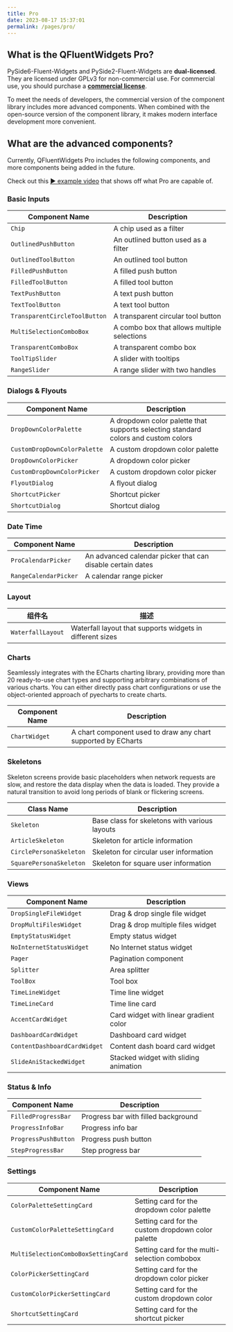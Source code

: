 ```yaml
---
title: Pro
date: 2023-08-17 15:37:01
permalink: /pages/pro/
---
```


## What is the QFluentWidgets Pro?

PySide6-Fluent-Widgets and PySide2-Fluent-Widgets are **dual-licensed**. They are licensed under GPLv3 for non-commercial use. For commercial use, you should purchase a [**commercial license**](/price).

To meet the needs of developers, the commercial version of the component library includes more advanced components. When combined with the open-source version of the component library, it makes modern interface development more convenient.

## What are the advanced components?

Currently, QFluentWidgets Pro includes the following components, and more components being added in the future.

Check out this [▶ example video](https://youtu.be/4Udpxu5D9MQ?si=Lod-vCqL1dhmaztQ) that shows off what Pro are capable of.

### Basic Inputs

| Component Name                | Description                                 |
| ----------------------------- | ------------------------------------------- |
| `Chip`                        | A chip used as a filter                     |
| `OutlinedPushButton`          | An outlined button used as a filter         |
| `OutlinedToolButton`          | An outlined tool button                     |
| `FilledPushButton`            | A filled push button                        |
| `FilledToolButton`            | A filled tool button                        |
| `TextPushButton`              | A text push button                          |
| `TextToolButton`              | A text tool button                          |
| `TransparentCircleToolButton` | A transparent circular tool button          |
| `MultiSelectionComboBox`      | A combo box that allows multiple selections |
| `TransparentComboBox`         | A transparent combo box                     |
| `ToolTipSlider`               | A slider with tooltips                      |
| `RangeSlider`                 | A range slider with two handles             |

### Dialogs & Flyouts

| Component Name               | Description                                                                        |
| ---------------------------- | ---------------------------------------------------------------------------------- |
| `DropDownColorPalette`       | A dropdown color palette that supports selecting standard colors and custom colors |
| `CustomDropDownColorPalette` | A custom dropdown color palette                                                    |
| `DropDownColorPicker`        | A dropdown color picker                                                            |
| `CustomDropDownColorPicker`  | A custom dropdown color picker                                                     |
| `FlyoutDialog`               | A flyout dialog                                                                    |
| `ShortcutPicker`             | Shortcut picker                                                                    |
| `ShortcutDialog`             | Shortcut dialog                                                                    |

### Date Time
| Component Name        | Description                                                |
| --------------------- | ---------------------------------------------------------- |
| `ProCalendarPicker`   | An advanced calendar picker that can disable certain dates |
| `RangeCalendarPicker` | A calendar range picker                                    |


### Layout
| 组件名            | 描述                                                      |
| ----------------- | --------------------------------------------------------- |
| `WaterfallLayout` | Waterfall layout that supports widgets in different sizes |

### Charts

Seamlessly integrates with the ECharts charting library, providing more than 20 ready-to-use chart types and supporting arbitrary combinations of various charts. You can either directly pass chart configurations or use the object-oriented approach of pyecharts to create charts.

| Component Name | Description                                                   |
| -------------- | ------------------------------------------------------------- |
| `ChartWidget`  | A chart component used to draw any chart supported by ECharts |

### Skeletons

Skeleton screens provide basic placeholders when network requests are slow, and restore the data display when the data is loaded. They provide a natural transition to avoid long periods of blank or flickering screens.

| Class Name              | Description                                   |
| ----------------------- | --------------------------------------------- |
| `Skeleton`              | Base class for skeletons with various layouts |
| `ArticleSkeleton`       | Skeleton for article information              |
| `CirclePersonaSkeleton` | Skeleton for circular user information        |
| `SquarePersonaSkeleton` | Skeleton for square user information          |

### Views
| Component Name               | Description                            |
| ---------------------------- | -------------------------------------- |
| `DropSingleFileWidget`       | Drag & drop single file widget         |
| `DropMultiFilesWidget`       | Drag & drop multiple files widget      |
| `EmptyStatusWidget`          | Empty status widget                    |
| `NoInternetStatusWidget`     | No Internet status widget              |
| `Pager`                      | Pagination component                   |
| `Splitter`                   | Area splitter                          |
| `ToolBox`                    | Tool box                               |
| `TimeLineWidget`             | Time line widget                       |
| `TimeLineCard`               | Time line card                         |
| `AccentCardWidget`           | Card widget with linear gradient color |
| `DashboardCardWidget`        | Dashboard card widget                  |
| `ContentDashboardCardWidget` | Content dash board card widget         |
| `SlideAniStackedWidget`      | Stacked widget with sliding animation  |

### Status & Info
| Component Name       | Description                         |
| -------------------- | ----------------------------------- |
| `FilledProgressBar`  | Progress bar with filled background |
| `ProgressInfoBar`    | Progress info bar                   |
| `ProgressPushButton` | Progress push button                |
| `StepProgressBar`    | Step progress bar                   |

### Settings
| Component Name                      | Description                                        |
| ----------------------------------- | -------------------------------------------------- |
| `ColorPaletteSettingCard`           | Setting card for the dropdown color palette        |
| `CustomColorPaletteSettingCard`     | Setting card for the custom dropdown color palette |
| `MultiSelectionComboBoxSettingCard` | Setting card for the multi-selection combobox      |
| `ColorPickerSettingCard`            | Setting card for the dropdown color picker         |
| `CustomColorPickerSettingCard`      | Setting card for the custom dropdown color         |
| `ShortcutSettingCard`               | Setting card for the shortcut picker               |